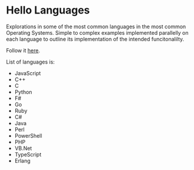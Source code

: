 # Hello Languages

Explorations in some of the most common languages in the most common Operating Systems. Simple to complex examples implemented parallelly on each language to outline its implementation of the intended funcitonalilty.

Follow it [here](http://bigsbyspot.org/hellolanguages).

List of languages is:
- JavaScript
- C++
- C
- Python
- F#
- Go
- Ruby
- C#
- Java
- Perl
- PowerShell
- PHP
- VB.Net
- TypeScript
- Erlang

